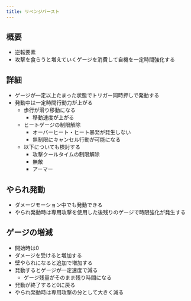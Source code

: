 ```yaml
---
title: リベンジバースト
---
```


## 概要
* 逆転要素
* 攻撃を食らうと増えていくゲージを消費して自機を一定時間強化する

## 詳細
* ゲージが一定以上たまった状態でトリガー同時押しで発動する
* 発動中は一定時間行動力が上がる
    * 歩行が滑り移動になる
        * 移動速度が上がる
    * ヒートゲージの制限解除
        * オーバーヒート・ヒート暴発が発生しない
        * 無制限にキャンセル行動が可能になる
    * 以下についても検討する
        * 攻撃クールタイムの制限解除
        * 無敵
        * アーマー

## やられ発動
* ダメージモーション中でも発動できる
* やられ発動時は専用攻撃を使用した後残りのゲージで時限強化が発生する

## ゲージの増減
* 開始時は0
* ダメージを受けると増加する
* 壁やられになると追加で増加する
* 発動するとゲージが一定速度で減る
    * ゲージ残量がそのまま残り時間になる
* 発動が終了すると0に戻る
* やられ発動時は専用攻撃の分として大きく減る